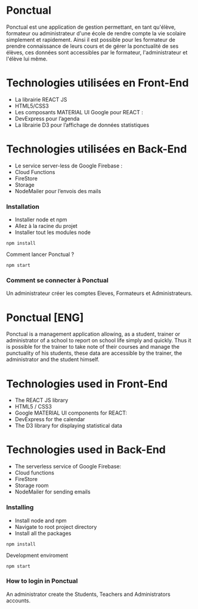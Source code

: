 # Ponctual
Ponctual est une application de gestion permettant, en tant qu'élève, formateur ou administrateur d'une école de rendre compte la vie scolaire simplement et rapidement. Ainsi il est possible pour les formateur de prendre connaissance de leurs cours et de gérer la ponctualité de ses élèves, ces données sont accessibles par le formateur, l'administrateur et l'élève lui même. 
# Technologies utilisées en Front-End

- La librairie REACT JS 
- HTML5/CSS3
- Les composants MATERIAL UI Google pour REACT :
- DevExpress pour l’agenda
- La librairie D3 pour l’affichage de données statistiques

# Technologies utilisées en Back-End

- Le service server-less de Google Firebase :
- Cloud Functions
- FireStore
- Storage
- NodeMailer pour l’envois des mails

### Installation

* Installer node et npm
* Allez à la racine du projet
* Installer tout les modules node

```
npm install
```

Comment lancer Ponctual ?


```
npm start
```

### Comment se connecter à Ponctual
Un administrateur créer les comptes Eleves, Formateurs et Administrateurs.

# Ponctual [ENG]
Ponctual is a management application allowing, as a student, trainer or administrator of a school to report on school life simply and quickly. Thus it is possible for the trainer to take note of their courses and manage the punctuality of his students, these data are accessible by the trainer, the administrator and the student himself.

# Technologies used in Front-End

- The REACT JS library
- HTML5 / CSS3
- Google MATERIAL UI components for REACT:
- DevExpress for the calendar
- The D3 library for displaying statistical data

# Technologies used in Back-End

- The serverless service of Google Firebase:
- Cloud functions
- FireStore
- Storage room
- NodeMailer for sending emails

### Installing

* Install node and npm
* Navigate to root project directory
* Install all the packages

```
npm install
```

Development enviroment

```
npm start
```

### How to login in Ponctual

An administrator create the Students, Teachers and Administrators accounts.


